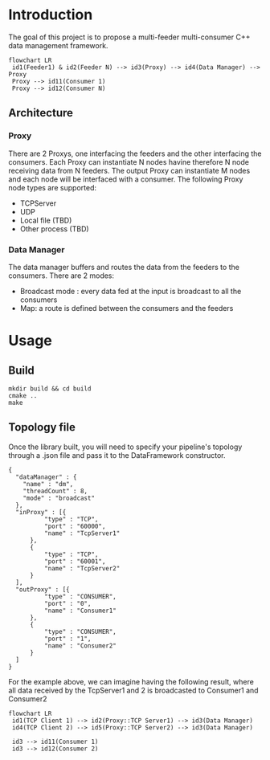 # Introduction
The goal of this project is to propose a multi-feeder multi-consumer C++ data management framework.

```mermaid
flowchart LR
 id1(Feeder1) & id2(Feeder N) --> id3(Proxy) --> id4(Data Manager) --> Proxy
 Proxy --> id11(Consumer 1)
 Proxy --> id12(Consumer N)
```

## Architecture

### Proxy 
There are 2 Proxys, one interfacing the feeders and the other interfacing the consumers.
Each Proxy can instantiate N nodes havine therefore N node receiving data from N feeders.
The output Proxy can instantiate M nodes and each node will be interfaced with a consumer. 
The following Proxy node types are supported:
* TCPServer
* UDP 
* Local file (TBD)
* Other process (TBD)

### Data Manager

The data manager buffers and routes the data from the feeders to the consumers. There are 2 modes:

* Broadcast mode : every data fed at the input is broadcast to all the consumers
* Map: a route is defined between the consumers and the feeders


# Usage

## Build
```
mkdir build && cd build
cmake ..
make
```
## Topology file

Once the library built, you will need to specify your pipeline's topology through a .json file and pass it to the DataFramework constructor.
```
{
  "dataManager" : {
    "name" : "dm",
    "threadCount" : 8,
    "mode" : "broadcast"
  },
  "inProxy" : [{
          "type" : "TCP",
          "port" : "60000",
          "name" : "TcpServer1"
      },
      {
          "type" : "TCP",
          "port" : "60001",
          "name" : "TcpServer2"
      }
  ],
  "outProxy" : [{
          "type" : "CONSUMER",
          "port" : "0",
          "name" : "Consumer1"
      },
      {
          "type" : "CONSUMER",
          "port" : "1",
          "name" : "Consumer2"
      }
  ]
}
```

For the example above, we can imagine having the following result, where all data received by the TcpServer1 and 2 is broadcasted to Consumer1 and Consumer2

```mermaid
flowchart LR
 id1(TCP Client 1) --> id2(Proxy::TCP Server1) --> id3(Data Manager)
 id4(TCP Client 2) --> id5(Proxy::TCP Server2) --> id3(Data Manager)

 id3 --> id11(Consumer 1)
 id3 --> id12(Consumer 2)
```



